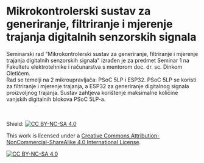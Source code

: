 # Mikrokontrolerski sustav za generiranje, filtriranje i mjerenje trajanja digitalnih senzorskih signala 
Seminarski rad "Mikrokontrolerski sustav za generiranje, filtriranje i mjerenje trajanja digitalnih senzorskih signala" izrađen je za predmet Seminar 1 na Fakultetu elektrotehnike i računarstva s mentorom doc. dr. sc. Dinkom Oletićem.
<br>
Rad se temelji na 2 mikroupravljača: PSoC 5LP i ESP32. PSoC 5LP se koristi za filtriranje i mjerenje trajanja, a ESP32 za generiranje digitalnog signala proizvoljnog trajanja. Sustav zahtjeva korištenje maksimalne količine vanjskih digitalnih blokova PSoC 5LP-a. 

<br><br>
Shield: [![CC BY-NC-SA 4.0][cc-by-nc-sa-shield]][cc-by-nc-sa]

This work is licensed under a
[Creative Commons Attribution-NonCommercial-ShareAlike 4.0 International License][cc-by-nc-sa].

[![CC BY-NC-SA 4.0][cc-by-nc-sa-image]][cc-by-nc-sa]

[cc-by-nc-sa]: http://creativecommons.org/licenses/by-nc-sa/4.0/
[cc-by-nc-sa-image]: https://licensebuttons.net/l/by-nc-sa/4.0/88x31.png
[cc-by-nc-sa-shield]: https://img.shields.io/badge/License-CC%20BY--NC--SA%204.0-lightgrey.svg
